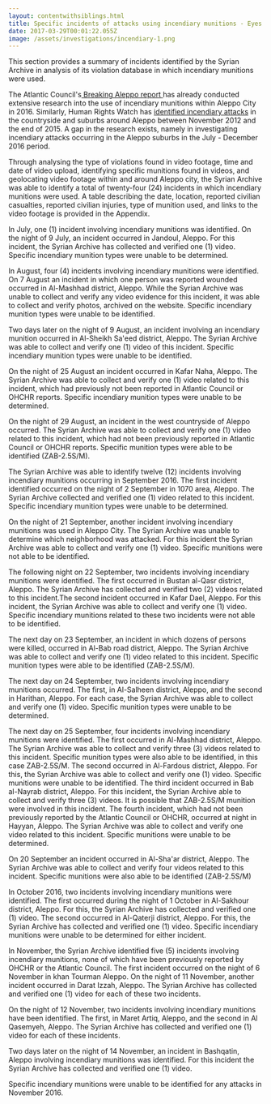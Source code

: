 ```yaml
---
layout: contentwithsiblings.html
title: Specific incidents of attacks using incendiary munitions - Eyes on Aleppo
date: 2017-03-29T00:01:22.055Z
image: /assets/investigations/incendiary-1.png
---
```

This section provides a summary of incidents identified by the Syrian Archive in analysis of its violation database in which incendiary munitions were used.

The Atlantic Council's[ Breaking Aleppo report ][1]has already conducted extensive research into the use of incendiary munitions within Aleppo City in 2016. Similarly, Human Rights Watch has [identified incendiary attacks][2] in the countryside and suburbs around Aleppo between November 2012 and the end of 2015. A gap in the research exists, namely in investigating incendiary attacks occurring in the Aleppo suburbs in the July - December 2016 period.

Through analysing the type of violations found in video footage, time and date of video upload, identifying specific munitions found in videos, and geolocating video footage within and around Aleppo city, the Syrian Archive was able to identify a total of twenty-four (24) incidents in which incendiary munitions were used. A table describing the date, location, reported civilian casualties, reported civilian injuries, type of munition used, and links to the video footage is provided in the Appendix.

In July, one (1) incident involving incendiary munitions was identified. On the night of 9 July, an incident occurred in Jandoul, Aleppo. For this incident, the Syrian Archive has collected and verified one (1) video. Specific incendiary munition types were unable to be determined.

In August, four (4) incidents involving incendiary munitions were identified. On 7 August an incident in which one person was reported wounded occurred in Al-Mashhad district, Aleppo. While the Syrian Archive was unable to collect and verify any video evidence for this incident, it was able to collect and verify photos, archived on the website. Specific incendiary munition types were unable to be identified.

Two days later on the night of 9 August, an incident involving an incendiary munition occurred in Al-Sheikh Sa'eed district, Aleppo. The Syrian Archive was able to collect and verify one (1) video of this incident. Specific incendiary munition types were unable to be identified.

On the night of 25 August an incident occurred in Kafar Naha, Aleppo. The Syrian Archive was able to collect and verify one (1) video related to this incident, which had previously not been reported in Atlantic Council or OHCHR reports. Specific incendiary munition types were unable to be determined.  

On the night of 29 August, an incident in the west countryside of Aleppo occurred. The Syrian Archive was able to collect and verify one (1) video related to this incident, which had not been previously reported in Atlantic Council or OHCHR reports. Specific munition types were able to be identified (ZAB-2.5S/M).

The Syrian Archive was able to identify twelve (12) incidents involving incendiary munitions occurring in September 2016. The first incident identified occurred on the night of 2 September in 1070 area, Aleppo. The Syrian Archive collected and verified one (1) video related to this incident. Specific incendiary munition types were unable to be determined.

On the night of 21 September, another incident involving incendiary munitions was used in Aleppo City. The Syrian Archive was unable to determine which neighborhood was attacked. For this incident the Syrian Archive was able to collect and verify one (1) video. Specific munitions were not able to be identified.

The following night on 22 September, two incidents involving incendiary munitions were identified. The first occurred in Bustan al-Qasr district, Aleppo. The Syrian Archive has collected and verified two (2) videos related to this incident.The second incident occurred in Kafar Dael, Aleppo. For this incident, the Syrian Archive was able to collect and verify one (1) video.  Specific incendiary munitions related to these two incidents were not able to be identified.

The next day on 23 September, an incident in which dozens of persons were killed, occurred in Al-Bab road district, Aleppo. The Syrian Archive was able to collect and verify one (1) video related to this incident. Specific munition types were able to be identified (ZAB-2.5S/M).

The next day on 24 September, two incidents involving incendiary munitions occurred. The first, in Al-Salheen district, Aleppo, and the second in Harithan, Aleppo. For each case, the Syrian Archive was able to collect and verify one (1) video. Specific munition types were unable to be determined.

The next day on 25 September, four incidents involving incendiary munitions were identified. The first occurred in Al-Mashhad district, Aleppo. The Syrian Archive was able to collect and verify three (3) videos related to this incident. Specific munition types were also able to be identified, in this case ZAB-2.5S/M. The second occurred in Al-Fardous district, Aleppo. For this, the Syrian Archive was able to collect and verify one (1) video. Specific munitions were unable to be identified. The third incident occurred in Bab al-Nayrab district, Aleppo. For this incident, the Syrian Archive able to collect and verify three (3) videos. It is possible that ZAB-2.5S/M munition were involved in this incident. The fourth incident, which had not been previously reported by the Atlantic Council or OHCHR, occurred at night in Hayyan, Aleppo. The Syrian Archive was able to collect and verify one video related to this incident. Specific munitions were unable to be determined.  

On 20 September an incident occurred in Al-Sha'ar district, Aleppo. The Syrian Archive was able to collect and verify four videos related to this incident. Specific munitions were also able to be identified (ZAB-2.5S/M)

In October 2016, two incidents involving incendiary munitions were identified. The first occurred during the night of 1 October in Al-Sakhour district, Aleppo. For this, the Syrian Archive has collected and verified one (1) video. The second occurred in Al-Qaterji district, Aleppo. For this, the Syrian Archive has collected and verified one (1) video. Specific incendiary munitions were unable to be determined for either incident.

In November, the Syrian Archive identified five (5) incidents involving incendiary munitions, none of which have been previously reported by OHCHR or the Atlantic Council. The first incident occurred on the night of 6 November in khan Tourman Aleppo. On the night of 11 November, another incident occurred in Darat Izzah, Aleppo. The Syrian Archive has collected and verified one (1) video for each of these two incidents.

On the night of 12 November, two incidents involving incendiary munitions have been identified. The first, in Maret Artiq, Aleppo, and the second in Al Qasemyeh, Aleppo. The Syrian Archive has collected and verified one (1) video for each of these incidents.

Two days later on the night of 14 November, an incident in Bashqatin, Aleppo involving incendiary munitions was identified. For this incident the Syrian Archive has collected and verified one (1) video.

Specific incendiary munitions were unable to be identified for any attacks in November 2016.

[1]: http://www.publications.atlanticcouncil.org/breakingaleppo/wp-content/uploads/2017/02/BreakingAleppo.pdf
[2]: http://hrp.law.harvard.edu/wp-content/uploads/2015/11/Incendiaries-5-year-review-final.pdf
